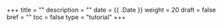 +++
title = ""
description = ""
date = {{ .Date }}
weight = 20
draft = false
bref = ""
toc = false
type = "tutorial"
+++
